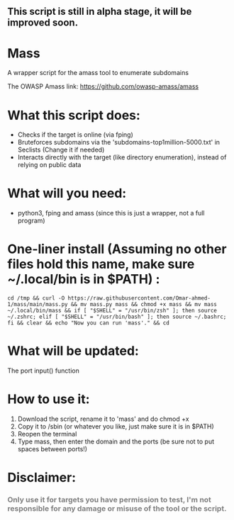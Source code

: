 <H2>This script is still in alpha stage, it will be improved soon.</H2>

# Mass
A wrapper script for the amass tool to enumerate subdomains

The OWASP Amass link: <a href="https://github.com/owasp-amass/amass">https://github.com/owasp-amass/amass</a>

# What this script does:

* Checks if the target is online (via fping)
* Bruteforces subdomains via the 'subdomains-top1million-5000.txt' in Seclists (Change it if needed)
* Interacts directly with the target (like directory enumeration), instead of relying on public data

# What will you need:
* python3, fping and amass (since this is just a wrapper, not a full program)

# One-liner install (Assuming no other files hold this name, make sure ~/.local/bin is in $PATH) :
```cd /tmp && curl -O https://raw.githubusercontent.com/Omar-ahmed-1/mass/main/mass.py && mv mass.py mass && chmod +x mass && mv mass ~/.local/bin/mass && if [ "$SHELL" = "/usr/bin/zsh" ]; then source ~/.zshrc; elif [ "$SHELL" = "/usr/bin/bash" ]; then source ~/.bashrc; fi && clear && echo "Now you can run 'mass'." && cd```

# What will be updated:
The port input() function

# How to use it:
1. Download the script, rename it to 'mass' and do chmod +x
2. Copy it to /sbin (or whatever you like, just make sure it is in $PATH)
3. Reopen the terminal
4. Type mass, then enter the domain and the ports (be sure not to put spaces between ports!)

# Disclaimer:
  <h3 style="color:grey;">Only use it for targets you have permission to test, I'm not responsible for any damage or misuse of the tool or the script.</h3>
